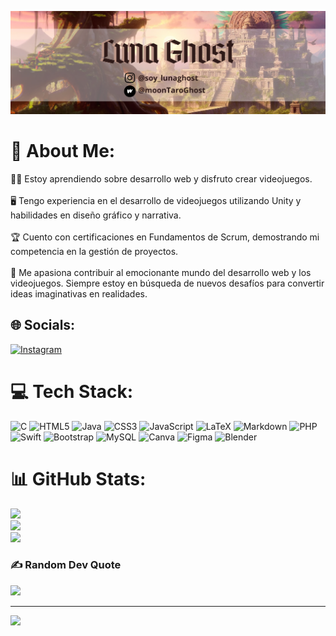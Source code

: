 ![Banner](LunaGhost_banner.png)

# 💫 About Me:
👨‍💻 Estoy aprendiendo sobre desarrollo web y disfruto crear videojuegos.<br><br>🖥️ Tengo experiencia en el desarrollo de videojuegos utilizando Unity y habilidades en diseño gráfico y narrativa.<br><br>🏆 Cuento con certificaciones en Fundamentos de Scrum, demostrando mi competencia en la gestión de proyectos.<br><br>👻 Me apasiona contribuir al emocionante mundo del desarrollo web y los videojuegos. Siempre estoy en búsqueda de nuevos desafíos para convertir ideas imaginativas en realidades.


## 🌐 Socials:
[![Instagram](https://img.shields.io/badge/Instagram-%23E4405F.svg?logo=Instagram&logoColor=white)](https://instagram.com/soy_lunaghost) 

# 💻 Tech Stack:
![C](https://img.shields.io/badge/c-%2300599C.svg?style=for-the-badge&logo=c&logoColor=white) ![HTML5](https://img.shields.io/badge/html5-%23E34F26.svg?style=for-the-badge&logo=html5&logoColor=white) ![Java](https://img.shields.io/badge/java-%23ED8B00.svg?style=for-the-badge&logo=openjdk&logoColor=white) ![CSS3](https://img.shields.io/badge/css3-%231572B6.svg?style=for-the-badge&logo=css3&logoColor=white) ![JavaScript](https://img.shields.io/badge/javascript-%23323330.svg?style=for-the-badge&logo=javascript&logoColor=%23F7DF1E) ![LaTeX](https://img.shields.io/badge/latex-%23008080.svg?style=for-the-badge&logo=latex&logoColor=white) ![Markdown](https://img.shields.io/badge/markdown-%23000000.svg?style=for-the-badge&logo=markdown&logoColor=white) ![PHP](https://img.shields.io/badge/php-%23777BB4.svg?style=for-the-badge&logo=php&logoColor=white) ![Swift](https://img.shields.io/badge/swift-F54A2A?style=for-the-badge&logo=swift&logoColor=white) ![Bootstrap](https://img.shields.io/badge/bootstrap-%238511FA.svg?style=for-the-badge&logo=bootstrap&logoColor=white) ![MySQL](https://img.shields.io/badge/mysql-%2300000f.svg?style=for-the-badge&logo=mysql&logoColor=white) ![Canva](https://img.shields.io/badge/Canva-%2300C4CC.svg?style=for-the-badge&logo=Canva&logoColor=white) ![Figma](https://img.shields.io/badge/figma-%23F24E1E.svg?style=for-the-badge&logo=figma&logoColor=white) ![Blender](https://img.shields.io/badge/blender-%23F5792A.svg?style=for-the-badge&logo=blender&logoColor=white)
# 📊 GitHub Stats:
![](https://github-readme-stats.vercel.app/api?username=LunaGhost&theme=dark&hide_border=false&include_all_commits=false&count_private=false)<br/>
![](https://github-readme-streak-stats.herokuapp.com/?user=LunaGhost&theme=dark&hide_border=false)<br/>
![](https://github-readme-stats.vercel.app/api/top-langs/?username=LunaGhost&theme=dark&hide_border=false&include_all_commits=false&count_private=false&layout=compact)

### ✍️ Random Dev Quote
![](https://quotes-github-readme.vercel.app/api?type=horizontal&theme=tokyonight)

---
[![](https://visitcount.itsvg.in/api?id=LunaGhost&icon=5&color=9)](https://visitcount.itsvg.in)

<!-- Proudly created with GPRM ( https://gprm.itsvg.in ) -->
